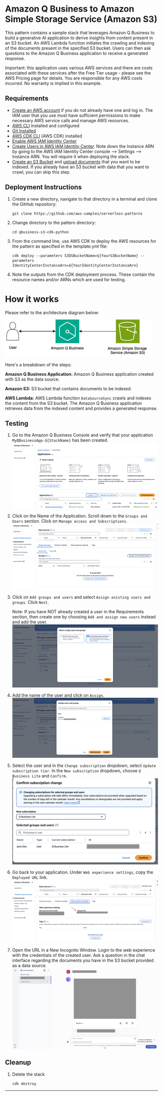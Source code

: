 # Amazon Q Business to Amazon Simple Storage Service (Amazon S3)

This pattern contains a sample stack that leverages Amazon Q Business to build a generative AI application to derive insights from content present in an S3 bucket. An AWS Lambda function initiates the crawling and indexing of the documents present in the specified S3 bucket. Users can then ask questions to the Amazon Q Business application to receive a generated response. 

Important: this application uses various AWS services and there are costs associated with these services after the Free Tier usage - please see the AWS Pricing page for details. You are responsible for any AWS costs incurred. No warranty is implied in this example.

## Requirements
* [Create an AWS account](https://portal.aws.amazon.com/gp/aws/developer/registration/index.html) if you do not already have one and log in. The IAM user that you use must have sufficient permissions to make necessary AWS service calls and manage AWS resources.
* [AWS CLI](https://docs.aws.amazon.com/cli/latest/userguide/install-cliv2.html) installed and configured
* [Git Installed](https://git-scm.com/book/en/v2/Getting-Started-Installing-Git)
* [AWS CDK CLI](https://docs.aws.amazon.com/cdk/v2/guide/getting_started.html) (AWS CDK) installed
* [Enable AWS IAM Identity Center](https://docs.aws.amazon.com/singlesignon/latest/userguide/get-set-up-for-idc.html)
* [Create Users in AWS IAM Identity Center](https://docs.aws.amazon.com/singlesignon/latest/userguide/addusers.html). Note down the Instance ARN by going to the AWS IAM Identity Center console --> Settings --> Instance ARN. You will require it when deploying the stack. 
* [Create an S3 Bucket](https://docs.aws.amazon.com/AmazonS3/latest/userguide/creating-bucket.html) and [upload documents](https://docs.aws.amazon.com/AmazonS3/latest/userguide/upload-objects.html) that you want to be indexed. If you already have an S3 bucket with data that you want to crawl, you can skip this step.

## Deployment Instructions
1. Create a new directory, navigate to that directory in a terminal and clone the GitHub repository:
    ```
    git clone https://github.com/aws-samples/serverless-patterns
    ```
1. Change directory to the pattern directory:
    ```
    cd qbusiness-s3-cdk-python
    ```
1. From the command line, use AWS CDK to deploy the AWS resources for the pattern as specified in the template.yml file:
    ```
    cdk deploy --parameters S3DSBucketName=${YourS3BucketName} --parameters IdentityCenterInstanceArn=${YourIdentityCenterInstanceArn}
    ```
1. Note the outputs from the CDK deployment process. These contain the resource names and/or ARNs which are used for testing.

# How it works
Please refer to the architecture diagram below:

![End to End Architecture](images/architecture.png)

Here's a breakdown of the steps:

**Amazon Q Business Application:** Amazon Q Business application created with S3 as the data source. 

**Amazon S3:** S3 bucket that contains documents to be indexed. 

**AWS Lambda:**  AWS Lambda function `DataSourceSync` crawls and indexes the content from the S3 bucket. The Amazon Q Business application retrieves data from the indexed content and provides a generated response.

## Testing

1. Go to the Amazon Q Business Console and verify that your application `MyQBusinessApp-${StackName}` has been created.
    ![Amazon Q Business Application](images/qbusiness-application.png)

1. Click on the Name of the Application. Scroll down to the `Groups and Users` section. Click on `Manage access and Subscriptions`.
    ![Groups and Users Section](images/groups-users.png)
1. Click on `Add groups and users` and select `Assign existing users and groups`. Click `Next`. 

    Note: If you have NOT already created a user in the Requirements section, then create one by choosing `Add and assign new users` instead and add the user. 
    ![Assign users](images/assign-users-groups.png)
1. Add the name of the user and click on `Assign`.
    ![Assign user](images/assign-user.png)
1. Select the user and in the `Change subscription` dropdown, select `Update subscription tier`. In the `New subscription` dropdown, choose `Q Business Lite` and `Confirm`.
    ![User subscription](images/subscription.png)
1. Go back to your application. Under `Web experience settings`, copy the `Deployed URL` link.
    ![Deployed URL](images/deployed-url.png)
1. Open the URL in a New Incognito Window. Login to the web experience with the credentials of the created user. Ask a question in the chat interface regarding the documents you have in the S3 bucket provided as a data source.
    ![Q Business Web Experience](images/chat-interface.png)

## Cleanup

1. Delete the stack
    ```bash
    cdk destroy
    ```
----
<!-- Copyright Amazon.com, Inc. or its affiliates. All Rights Reserved.

SPDX-License-Identifier: MIT-0 -->